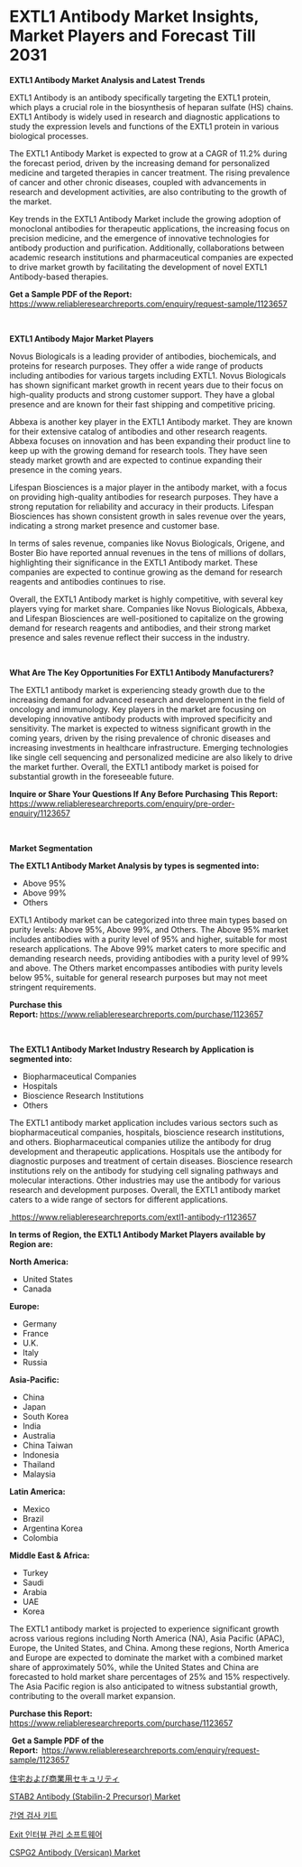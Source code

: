 <p><h1>EXTL1 Antibody Market Insights, Market Players and Forecast Till 2031</h1></p><p><strong>EXTL1 Antibody Market Analysis and Latest Trends</strong></p>
<p><p>EXTL1 Antibody is an antibody specifically targeting the EXTL1 protein, which plays a crucial role in the biosynthesis of heparan sulfate (HS) chains. EXTL1 Antibody is widely used in research and diagnostic applications to study the expression levels and functions of the EXTL1 protein in various biological processes.</p><p>The EXTL1 Antibody Market is expected to grow at a CAGR of 11.2% during the forecast period, driven by the increasing demand for personalized medicine and targeted therapies in cancer treatment. The rising prevalence of cancer and other chronic diseases, coupled with advancements in research and development activities, are also contributing to the growth of the market.</p><p>Key trends in the EXTL1 Antibody Market include the growing adoption of monoclonal antibodies for therapeutic applications, the increasing focus on precision medicine, and the emergence of innovative technologies for antibody production and purification. Additionally, collaborations between academic research institutions and pharmaceutical companies are expected to drive market growth by facilitating the development of novel EXTL1 Antibody-based therapies.</p></p>
<p><strong>Get a Sample PDF of the Report:&nbsp;</strong> <a href="https://www.reliableresearchreports.com/enquiry/request-sample/1123657">https://www.reliableresearchreports.com/enquiry/request-sample/1123657</a></p>
<p>&nbsp;</p>
<p><strong>EXTL1 Antibody Major Market Players</strong></p>
<p><p>Novus Biologicals is a leading provider of antibodies, biochemicals, and proteins for research purposes. They offer a wide range of products including antibodies for various targets including EXTL1. Novus Biologicals has shown significant market growth in recent years due to their focus on high-quality products and strong customer support. They have a global presence and are known for their fast shipping and competitive pricing.</p><p>Abbexa is another key player in the EXTL1 Antibody market. They are known for their extensive catalog of antibodies and other research reagents. Abbexa focuses on innovation and has been expanding their product line to keep up with the growing demand for research tools. They have seen steady market growth and are expected to continue expanding their presence in the coming years.</p><p>Lifespan Biosciences is a major player in the antibody market, with a focus on providing high-quality antibodies for research purposes. They have a strong reputation for reliability and accuracy in their products. Lifespan Biosciences has shown consistent growth in sales revenue over the years, indicating a strong market presence and customer base.</p><p>In terms of sales revenue, companies like Novus Biologicals, Origene, and Boster Bio have reported annual revenues in the tens of millions of dollars, highlighting their significance in the EXTL1 Antibody market. These companies are expected to continue growing as the demand for research reagents and antibodies continues to rise.</p><p>Overall, the EXTL1 Antibody market is highly competitive, with several key players vying for market share. Companies like Novus Biologicals, Abbexa, and Lifespan Biosciences are well-positioned to capitalize on the growing demand for research reagents and antibodies, and their strong market presence and sales revenue reflect their success in the industry.</p></p>
<p>&nbsp;</p>
<p><strong>What Are The Key Opportunities For EXTL1 Antibody Manufacturers?</strong></p>
<p><p>The EXTL1 antibody market is experiencing steady growth due to the increasing demand for advanced research and development in the field of oncology and immunology. Key players in the market are focusing on developing innovative antibody products with improved specificity and sensitivity. The market is expected to witness significant growth in the coming years, driven by the rising prevalence of chronic diseases and increasing investments in healthcare infrastructure. Emerging technologies like single cell sequencing and personalized medicine are also likely to drive the market further. Overall, the EXTL1 antibody market is poised for substantial growth in the foreseeable future.</p></p>
<p><strong>Inquire or Share Your Questions If Any Before Purchasing This Report:</strong> <a href="https://www.reliableresearchreports.com/enquiry/pre-order-enquiry/1123657">https://www.reliableresearchreports.com/enquiry/pre-order-enquiry/1123657</a></p>
<p>&nbsp;</p>
<p><strong>Market Segmentation</strong></p>
<p><strong>The EXTL1 Antibody Market Analysis by types is segmented into:</strong></p>
<p><ul><li>Above 95%</li><li>Above 99%</li><li>Others</li></ul></p>
<p><p>EXTL1 Antibody market can be categorized into three main types based on purity levels: Above 95%, Above 99%, and Others. The Above 95% market includes antibodies with a purity level of 95% and higher, suitable for most research applications. The Above 99% market caters to more specific and demanding research needs, providing antibodies with a purity level of 99% and above. The Others market encompasses antibodies with purity levels below 95%, suitable for general research purposes but may not meet stringent requirements.</p></p>
<p><strong>Purchase this Report:&nbsp;</strong><a href="https://www.reliableresearchreports.com/purchase/1123657">https://www.reliableresearchreports.com/purchase/1123657</a></p>
<p>&nbsp;</p>
<p><strong>The EXTL1 Antibody Market Industry Research by Application is segmented into:</strong></p>
<p><ul><li>Biopharmaceutical Companies</li><li>Hospitals</li><li>Bioscience Research Institutions</li><li>Others</li></ul></p>
<p><p>The EXTL1 antibody market application includes various sectors such as biopharmaceutical companies, hospitals, bioscience research institutions, and others. Biopharmaceutical companies utilize the antibody for drug development and therapeutic applications. Hospitals use the antibody for diagnostic purposes and treatment of certain diseases. Bioscience research institutions rely on the antibody for studying cell signaling pathways and molecular interactions. Other industries may use the antibody for various research and development purposes. Overall, the EXTL1 antibody market caters to a wide range of sectors for different applications.</p></p>
<p><a href="https://www.reliableresearchreports.com/extl1-antibody-r1123657">&nbsp;https://www.reliableresearchreports.com/extl1-antibody-r1123657</a></p>
<p><strong>In terms of Region, the EXTL1 Antibody Market Players available by Region are:</strong></p>
<p>
    <p> <strong> North America: </strong>
        <ul>
            <li>United States</li>
            <li>Canada</li>
        </ul>
        </p> 
    <p> <strong> Europe: </strong>
        <ul>
            <li>Germany</li>
            <li>France</li>
            <li>U.K.</li>
            <li>Italy</li>
            <li>Russia</li>
        </ul>
        </p> 
    <p> <strong> Asia-Pacific: </strong>
        <ul>
            <li>China</li>
            <li>Japan</li>
            <li>South Korea</li>
            <li>India</li>
            <li>Australia</li>
            <li>China Taiwan</li>
            <li>Indonesia</li>
            <li>Thailand</li>
            <li>Malaysia</li>
        </ul>
        </p> 
    <p> <strong> Latin America: </strong>
        <ul>
            <li>Mexico</li>
            <li>Brazil</li>
            <li>Argentina Korea</li>
            <li>Colombia</li>
        </ul>
        </p> 
    <p> <strong> Middle East & Africa: </strong>
        <ul>
            <li>Turkey</li>
            <li>Saudi</li>
            <li>Arabia</li>
            <li>UAE</li>
            <li>Korea</li>
        </ul>
    </p>
    </p>
<p><p>The EXTL1 antibody market is projected to experience significant growth across various regions including North America (NA), Asia Pacific (APAC), Europe, the United States, and China. Among these regions, North America and Europe are expected to dominate the market with a combined market share of approximately 50%, while the United States and China are forecasted to hold market share percentages of 25% and 15% respectively. The Asia Pacific region is also anticipated to witness substantial growth, contributing to the overall market expansion.</p></p>
<p><strong>Purchase this Report: </strong><a href="https://www.reliableresearchreports.com/purchase/1123657">https://www.reliableresearchreports.com/purchase/1123657</a></p>
<p>&nbsp;<strong>Get a Sample PDF of the Report:&nbsp;&nbsp;</strong><a href="https://www.reliableresearchreports.com/enquiry/request-sample/1123657">https://www.reliableresearchreports.com/enquiry/request-sample/1123657</a></p>
<p><strong></strong></p>
<p><p><a href="https://medium.com/@diegomoen2016/%E4%BD%8F%E5%AE%85%E3%81%A8%E5%95%86%E6%A5%AD%E7%94%A8%E3%82%BB%E3%82%AD%E3%83%A5%E3%83%AA%E3%83%86%E3%82%A3%E5%B8%82%E5%A0%B4%E3%81%AE%E8%A6%8F%E6%A8%A1%E3%81%A8%E5%B8%82%E5%A0%B4%E5%8B%95%E5%90%91-%E5%AE%8C%E5%85%A8%E3%81%AA%E6%A5%AD%E7%95%8C%E6%A6%82%E8%A6%81-2024%E5%B9%B4%E3%81%8B%E3%82%892031%E5%B9%B4-999e98b49913">住宅および商業用セキュリティ</a></p><p><a href="https://github.com/brenzgnarento/Market-Research-Report-List-2/blob/main/stab2-antibody-stabilin-2-precursor-market.md">STAB2 Antibody (Stabilin-2 Precursor) Market</a></p><p><a href="https://github.com/camron674/Market-Research-Report-List-1/blob/main/158680143339.md">간염 검사 키트</a></p><p><a href="https://medium.com/@ryderpfeffer/%ED%87%B4%EA%B7%BC-%EC%9D%B8%ED%84%B0%EB%B7%B0-%EA%B4%80%EB%A6%AC-%EC%86%8C%ED%94%84%ED%8A%B8%EC%9B%A8%EC%96%B4-%EC%8B%9C%EC%9E%A5-%EC%8B%9C%EC%9E%A5-%EC%A0%90%EC%9C%A0%EC%9C%A8-%EC%8B%9C%EC%9E%A5-%EB%8F%99%ED%96%A5-%EB%B0%8F-%EB%AF%B8%EB%9E%98-%EC%84%B1%EC%9E%A5-%ED%83%90%EC%83%89-9ba9131c39b3">Exit 인터뷰 관리 소프트웨어</a></p><p><a href="https://github.com/MyrtisWest1/Market-Research-Report-List-1/blob/main/cspg2-antibody-versican-market.md">CSPG2 Antibody (Versican) Market</a></p></p>